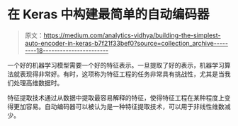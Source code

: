 # 在 Keras 中构建最简单的自动编码器

> 原文：<https://medium.com/analytics-vidhya/building-the-simplest-auto-encoder-in-keras-b7f21f33bef0?source=collection_archive---------18----------------------->

一个好的机器学习模型需要一个好的特征表示。一旦提取了好的表示，机器学习算法就表现得非常好。有时，这项称为特征工程的任务非常具有挑战性，尤其是当我们处理高维数据时。

特征提取技术通过从数据中提取最容易解释的特征，使得特征工程在某种程度上变得更加容易。自动编码器可以被认为是一种特征提取技术，可以用于非线性维数减少。